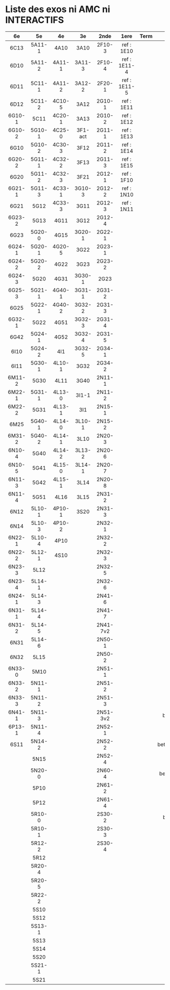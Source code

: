# Liste des exos ni AMC ni INTERACTIFS

|6e|5e|4e|3e|2nde|1ere|Term|Reste|
|:-:|:-:|:-:|:-:|:-:|:-:|:-:|:-:|
|6C13|5A11-1|4A10|3A10|2F10-3|ref : 1E10||MG32_3F13|
|6D10|5A11-2|4A11-1|3A11-3|2F10-4|ref : 1E11-4||CM020|
|6D11|5C11-1|4A11-2|3A12-2|2F20-1|ref : 1E11-5||CM021|
|6D12|5C11-2|4C10-5|3A12|2G10-1|ref : 1E11||ExC100|
|6G10-1|5C11|4C20-1|3A13|2G10-2|ref : 1E12||HPC100|
|6G10-2|5G10-1|4C25-0|3F1-act|2G11-1|ref : 1E13||PEA11-1|
|6G10|5G10-2|4C30-3|3F12|2G11-2|ref : 1E14||PEA11|
|6G20-2|5G11-1|4C32-2|3F13|2G11-3|ref : 1E15||PEA12|
|6G20|5G11-2|4C32-3|3F21|2G12-1|ref : 1F10||PEA13|
|6G21-1|5G11-3|4C33-1|3G10-3|2G12-2|ref : 1N10||PEG20|
|6G21|5G12|4C33-3|3G11|2G12-3|ref : 1N11||PEG21|
|6G23-2|5G13|4G11|3G12|2G12-4|||PEG22|
|6G23|5G20-0|4G15|3G20-1|2G22-1|||PEG23|
|6G24-1|5G20-1|4G20-5|3G22|2G23-1|||PEG24|
|6G24-2|5G20-2|4G22|3G23|2G23-2|||P003|
|6G24-3|5G20|4G31|3G30-1|2G23|||P004|
|6G25-3|5G21-1|4G40-1|3G31-1|2G31-2|||P005|
|6G25|5G22-1|4G40-2|3G32-2|2G31-3|||P006|
|6G32-1|5G22|4G51|3G32-3|2G31-4|||P007|
|6G42|5G24-1|4G52|3G32-4|2G31-5|||P008|
|6I10|5G24-2|4I1|3G32-5|2G34-1|||P009|
|6I11|5G30-1|4L10-1|3G32|2G34-2|||P010|
|6M11-2|5G30|4L11|3G40|2N11-1|||P011|
|6M22-1|5G31-1|4L13-0|3I1-1|2N11-2|||P012|
|6M22-2|5G31|4L13-1|3I1|2N15-1|||P013|
|6M25|5G40-1|4L14-0|3L10-1|2N15-2|||P014|
|6M31-2|5G40-2|4L14-1|3L10|2N20-3|||beta2F31|
|6N10-4|5G40|4L14-2|3L13-2|2N20-6|||beta2N60-X1|
|6N10-5|5G41|4L15-0|3L14-1|2N20-7|||beta2N60-X2|
|6N11-3|5G42|4L15-1|3L14|2N20-8|||beta3F23|
|6N11-4|5G51|4L16|3L15|2N31-2|||beta3G15|
|6N12|5L10-1|4P10-1|3S20|2N31-3|||beta3G41|
|6N14|5L10-3|4P10-2||2N32-1|||beta3s21|
|6N22-1|5L10-4|4P10||2N32-2|||beta4C31|
|6N22-2|5L12-1|4S10||2N32-3|||beta4G20-3|
|6N23-3|5L12|||2N32-5|||beta4G20-4|
|6N23-4|5L14-1|||2N32-6|||beta6C33-1|
|6N24-1|5L14-3|||2N41-6|||beta6test2|
|6N31-1|5L14-4|||2N41-7|||beta6test2021|
|6N31-2|5L14-5|||2N41-7v2|||betaAsymptotesObliques|
|6N31|5L14-6|||2N50-1|||betaEqCarreDansC|
|6N32|5L15|||2N50-2|||betaEqValAbs|
|6N33-0|5M10|||2N51-1|||betaEquationsLog|
|6N33-2|5N11-1|||2N51-2|||betaExo3d|
|6N33-3|5N11-2|||2N51-3|||betaExoSimpleMatthieu|
|6N41-1|5N11-3|||2N51-3v2|||betaModele10_simple_question-reponse|
|6P13-1|5N11-4|||2N52-1|||betaModele11_parametrable|
|6S11|5N14-2|||2N52-2|||betaModele20_plusieurs_types_de_questions|
||5N15|||2N52-4|||betaModele21_parametrables|
||5N20-0|||2N60-4|||betaModele30_constructions_géométriques|
||5P10|||2N61-2|||betaModele31_parametrables|
||5P12|||2N61-4|||betaModele40_tableau_proportionnalite|
||5R10-0|||2S30-2|||betaModele41_tableau_signes_variations|
||5R10-1|||2S30-3|||betaProbaAouB|
||5R12-2|||2S30-4|||betaProbabilites|
||5R12||||||betaPuissances|
||5R20-4||||||betaSpline|
||5R20-5||||||betaSys2x2CombLin|
||5R22-2||||||betaTracerParabole|
||5S10||||||betarotation3d|
||5S12||||||moule_a_exo_mathalea|
||5S13-1||||||moule_a_exo_mathalea2d|
||5S13||||||c3C10-2|
||5S14||||||c3N10|
||5S20||||||c3N23|
||5S21-1|||||||
||5S21|||||||
